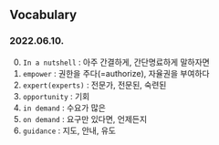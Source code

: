 ## Vocabulary 
### 2022.06.10.
0. `In a nutshell` : 아주 간결하게, 간단명료하게 말하자면  
1. `empower` : 권한을 주다(=authorize), 자율권을 부여하다  
2. `expert(experts)` : 전문가, 전문된, 숙련된  
3. `opportunity` : 기회  
4. `in demand` : 수요가 많은  
5. `on demand` : 요구만 있다면, 언제든지  
6. `guidance` : 지도, 안내, 유도

